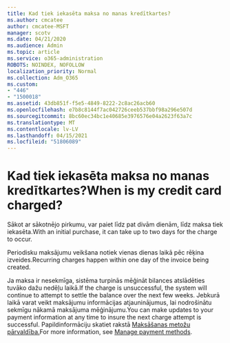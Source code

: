 ```yaml
---
title: Kad tiek iekasēta maksa no manas kredītkartes?
ms.author: cmcatee
author: cmcatee-MSFT
manager: scotv
ms.date: 04/21/2020
ms.audience: Admin
ms.topic: article
ms.service: o365-administration
ROBOTS: NOINDEX, NOFOLLOW
localization_priority: Normal
ms.collection: Adm_O365
ms.custom:
- "446"
- "1500018"
ms.assetid: 43db851f-f5e5-4849-8222-2c8ac26acb60
ms.openlocfilehash: e7b8c8144f7ac042726ceeb537bbf98a296e507d
ms.sourcegitcommit: 8bc60ec34bc1e40685e3976576e04a2623f63a7c
ms.translationtype: MT
ms.contentlocale: lv-LV
ms.lasthandoff: 04/15/2021
ms.locfileid: "51806089"
---
```

# <a name="when-is-my-credit-card-charged"></a><span data-ttu-id="b8743-102">Kad tiek iekasēta maksa no manas kredītkartes?</span><span class="sxs-lookup"><span data-stu-id="b8743-102">When is my credit card charged?</span></span>

<span data-ttu-id="b8743-103">Sākot ar sākotnējo pirkumu, var paiet līdz pat divām dienām, līdz maksa tiek iekasēta.</span><span class="sxs-lookup"><span data-stu-id="b8743-103">With an initial purchase, it can take up to two days for the charge to occur.</span></span>
  
<span data-ttu-id="b8743-104">Periodisku maksājumu veikšana notiek vienas dienas laikā pēc rēķina izveides.</span><span class="sxs-lookup"><span data-stu-id="b8743-104">Recurring charges happen within one day of the invoice being created.</span></span>
  
<span data-ttu-id="b8743-105">Ja maksa ir nesekmīga, sistēma turpinās mēģināt bilances atslādēties tuvāko dažu nedēļu laikā.</span><span class="sxs-lookup"><span data-stu-id="b8743-105">If the charge is unsuccessful, the system will continue to attempt to settle the balance over the next few weeks.</span></span> <span data-ttu-id="b8743-106">Jebkurā laikā varat veikt maksājumu informācijas atjauninājumus, lai nodrošinātu sekmīgu nākamā maksājuma mēģinājumu.</span><span class="sxs-lookup"><span data-stu-id="b8743-106">You can make updates to your payment information at any time to insure the next charge attempt is successful.</span></span> <span data-ttu-id="b8743-107">Papildinformāciju skatiet rakstā [Maksāšanas metožu pārvaldība.](https://docs.microsoft.com/microsoft-365/commerce/billing-and-payments/manage-payment-methods)</span><span class="sxs-lookup"><span data-stu-id="b8743-107">For more information, see [Manage payment methods](https://docs.microsoft.com/microsoft-365/commerce/billing-and-payments/manage-payment-methods).</span></span>